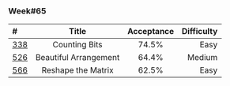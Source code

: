 
### Week#65

| # | Title | Acceptance | Difficulty
| :------------ |:---------------:| :-----:| -----:|
| [338](https://leetcode.com/problems/counting-bits/) | Counting Bits | 74.5% | Easy |
| [526](https://leetcode.com/problems/beautiful-arrangement/) | Beautiful Arrangement | 64.4% | Medium |
| [566](https://leetcode.com/problems/reshape-the-matrix/) | Reshape the Matrix | 62.5% | Easy |

